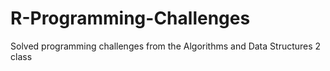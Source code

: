# R-Programming-Challenges
Solved programming challenges from the Algorithms and Data Structures 2 class
